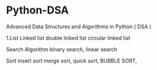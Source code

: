 # Python-DSA
Advanced Data Structures and Algorithms in Python ( DSA )

1.List
Linked list 
double linked list 
circular linked list 

Search Algorithm
binary search,
linear search 

Sort
insert sort
merge sort,
quick sort,
BUBBLE SORT,
